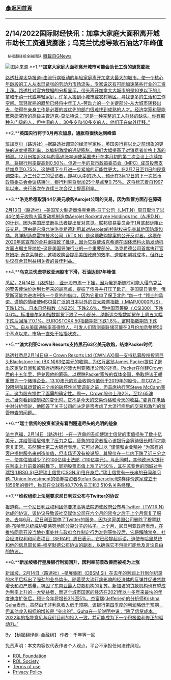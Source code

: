 ###  [:house:返回首頁](https://github.com/ourhimalayas/txt)
---


## 2/14/2022国际财经快讯：加拿大家庭大面积离开城市助长工资通货膨胀；乌克兰忧虑导致石油达7年峰值
` 秘密翻译组金融团队` [轉載自GNews](https://gnews.org/zh-hans/2003165/)

![](https://assets.gnews.org/wp-content/uploads/2022/02/图片1-57.png)[图片来源](https://dzm0ugdauank9.cloudfront.net)
**1.****加拿大家庭大面积离开城市可能会助长工资的通货膨胀**

[路透社渥太华报道–由流行病驱动的年轻家庭离开加拿大最大的城市，使一个核心年龄段的工人从本已紧张的劳动力市场流失，专家说这有可能加速某些行业的工资上涨。路透社对官方数据的分析显示，带头离开加拿大大城市的是10岁以下的儿童和千禧一代或年轻家庭，许多人搬到小城市或农村地区，寻找更多的生活和工作空间。驾轻就熟的趋势已经将中年工人–劳动力的一个关键部分–从大城市转移出去，使得在亲身工作是必要的或优先的部门很难找到成熟的人才。经济学家和智能繁荣研究所的高级主管迈克-莫法特说：”这是一种完整的工人群体的缺失。你有那种入门级的人，但中间的人，30多岁和40多岁的人，他们正在向外迁移。”](https://www.oann.com/pandemic-exodus-of-canadian-families-from-cities-could-fuel-wage-inflation/)

**2.****英国央行将于3月再次加息，通胀将很快达到峰值**

[班加罗尔（路透社）–据路透社调查的经济学家称，英国央行将以比之前想象的更快的速度提高利率，以抑制激增的通货膨胀，他们大幅提高了对消费者价格上涨的预测。12月份接近30年的高通胀率迫使英国央行在本月初的第二次会议上连续加息，将银行利率提高到0.50%。但近一半的货币政策委员会（MPC）成员投票支持加息至0.75%，这使得下个月进一步紧缩的可能性更大。在2月7日至11日的民意调查中，近三分之二的受访者，即40人中的25人，预计在3月17日的下一次货币政策委员会会议结束时，银行利率将增加25个基点至0.75%。这将标志着自1997年以来，央行首次在连续三次会议上提高利率。](https://www.oann.com/boe-to-raise-rates-again-in-march-inflation-to-peak-soon-after-reuters-poll/)

**3.****洛克希德取消44亿美元收购Aerojet公司的交易，因为监管方面存在障碍**

[2月13日（路透社）–美国军火制造商洛克希德-马丁公司（LMT.N）周日取消了以44亿美元收购火箭发动机制造商Aerojet Rocketdyne Holdings Inc（AJRD.N）的计划，因为美国反垄断执法者提出反对意见。联邦贸易委员会于1月底起诉阻止该交易，理由是它将允许洛克希德利用其对Aerojet的控制权来伤害其他国防承包商。导弹制造商雷神技术公司（RTX.N）是这项收购提案的公开反对者。这项在2020年底宣布的合并案招致了批评，因为它将使洛克希德在固体燃料火箭发动机方面占据主导地位–这是美国导弹行业的一个重要部分。洛克希德公司首席执行官詹姆斯-泰克莱特说，这项收购会提高美国政府的效率、速度和削减成本，但终止协议符合其利益相关者的最佳利益。](https://www.reuters.com/business/aerospace-defense/lockheed-martin-terminates-44-bln-deal-acquire-aerojet-rocketdyne-2022-02-13/)

**4.****乌克兰忧虑导致亚洲股市下滑，石油达到7年峰值**

[悉尼，2月14日（路透社）–亚洲股市周一下挫，因为俄罗斯随时可能入侵乌克兰的警告使油价达到七年来的最高点，提振了债券并打压了欧元。美国周日表示，俄罗斯可能为进攻制造一个意外的借口，因为它重申了保卫北约 “每一寸 “领土的承诺。谨慎的情绪使MSCI最广泛的日本以外的亚太股票指数（.MIAPJ0000PUS）下跌1.2%。日本日经指数（.N225）下跌2.6%，而中国蓝筹股（.CSI300）下跌0.6%。标准普尔500指数期货下跌了一小部分，纳斯达克指数期货在上周五大幅下跌后回落了0.1%。EUROSTOXX 50指数期货下跌1.8%，富时指数期货下跌0.7%。自从美国通胀率高得惊人，引发人们猜测美联储可能在3月份加息整整50个基点以来，市场一直处于抽搐状态。](https://www.reuters.com/markets/europe/global-markets-wrapup-1-pix-2022-02-14/)

**5.****澳大利亚Crown Resorts支持黑石63亿美元收购，结束Packer时代**

[路透社悉尼2月14日电 – Crown Resorts Ltd (CWN.AX)周一支持私募股权投资巨头Blackstone Inc (BX.N)63亿美元的收购，为亿万富翁James Packer提供了退出这家受丑闻和监管挫折困扰的澳大利亚赌场公司的途径。Packer在创建Crown后的十五年里，将兑现他的筹码，以摆脱Packer家族的媒体帝国，争取将该王朝重塑为一个赌博企业。13.10澳元的现金收购价值低于2019年的股价，在COVID-19限制和其运营的三个州的破坏性监管调查之前，但首席执行官Steve McCann表示，这为股东提供了亟需的确定性。周一，Crown股价上涨2%，至12.65澳元。”当你看到控制权的变化时，它不是今天的交易价格和今天的收益，”麦肯在电话中对分析师说，他回答了关于公司的决定是否考虑了大流行病后的交易和激烈的监管审查的问题。](https://www.reuters.com/business/australias-crown-resorts-backs-63-bln-blackstone-buyout-offer-2022-02-13/)

**6.****瑞士信贷的投资者没有看到隧道尽头的光明的迹象**

[法兰克福，2月14日（路透社）–在一连串的丑闻使瑞士信贷的市值损失了数十亿美元，并给管理层带来了压力之后，疲惫的投资者担心该银行会等待很长时间才能恢复正常。虽然瑞士第二大银行表示，它可以通过以 “谨慎和企业精神 “为富有的客户提供服务来创造价值，但市场还没有被说服，其股价在一年内下跌了近三分之一，使其估值减少了约100亿瑞士法郎（110亿美元）。与此同时，其他欧洲大银行在利率上升前景的鼓舞下，同期股票市值上涨了近50%，其在苏黎世的同城对手瑞银(UBSG.S)已将瑞士信贷(CSGN.S)甩在身后。”瑞士信贷有一长串的丑闻和问题，”Union Investment的债券投资者Stefan Sauerschell这样评价这家成立于1856年的银行，称其在全球有48,770名员工和3,510名关系经理。](https://www.reuters.com/business/finance/no-sign-light-end-tunnel-credit-suisse-investors-2022-02-14/)

**7.****维权组织上法庭要求尼日利亚公布与Twitter的协议**

[报道称，一个尼日利亚权利团体要求高等法院迫使政府公布与Twitter（TWTR.N）达成的协议，该协议导致该社交媒体公司在六个月的禁令之后于上个月恢复了服务。去年6月，尼日利亚暂停了Twitter的服务，因为这家美国公司删除了穆罕默德-布哈里总统威胁要惩罚地区分裂分子的帖子。上个月，尼日利亚政府表示，在推特同意开设当地办事处并与政府合作制定行为准则等协议后，它将解除禁令。社会经济权利和问责项目（SERAP）周日表示，它已经提起诉讼，迫使布哈里总统和他的信息部长莱-穆罕默德公布协议的副本，以确保它不包括可能危及言论自由的协议。](https://www.reuters.com/world/africa/rights-group-goes-court-get-nigeria-publish-agreement-with-twitter-2022-02-13/)

**8.****新加坡银行星展银行利润回升，因利率前景改善而被视为上涨**

[新加坡，2月14日（路透社）–星展集团（DBSM.SI）在去年的利润上升到创纪录的水平后标出了强劲的业务势头，随着受大流行病影响的经济体的反弹并促进贷款增长和资产质量，巩固了东南亚最大贷款机构的复苏。新加坡的贷款机构也有望成为利率上升的一大受益者，而这个城市国家的经济在2021年以十多年来最快的年度速度扩张后，预计今年将增长3%至5%。杰富瑞(Jefferies)的分析师Krishna Guha表示，虽然由于非利息收入低于预期，该银行第四季度的利润略低于预期，但其他收入指标的增长是 “突出的”。Guha在一份说明中说：“除了信贷成本，2022年的指导意见与我们目前的投入一致，并可能成为下一个积极盈利修正的驱动力。”](https://www.reuters.com/markets/asia/singapore-bank-dbs-q4-profit-up-37-expects-gains-rising-interest-rates-2022-02-13/)

By 【秘密翻译组-金融组】
作者：千年等一回

 

免责声明：本文内容仅代表作者个人观点，平台不承担任何法律风险。

- [ROL Foundation](https://rolfoundation.org/)
- [ROL Society](https://rolsociety.org/)
- [Terms of use](https://gnews.org/terms-of-use-3/)
- [Privacy Policy](https://gnews.org/privacy-policy/)
